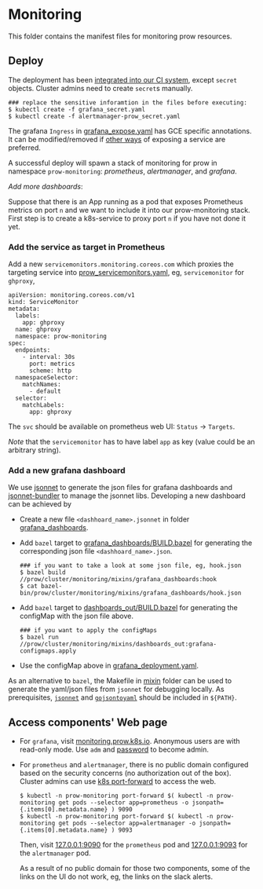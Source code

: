 # Monitoring

This folder contains the manifest files for monitoring prow resources.

## Deploy

The deployment has been
[integrated into our CI system](https://github.com/kubernetes/test-infra/blob/201c7788b244ab2fc3efae7249fb939223ef6e1e/prow/deploy.sh#L91-L92),
except `secret` objects.
Cluster admins need to create `secret`s  manually.

```
### replace the sensitive inforamtion in the files before executing:
$ kubectl create -f grafana_secret.yaml
$ kubectl create -f alertmanager-prow_secret.yaml

```

The grafana `Ingress` in [grafana_expose.yaml](grafana_expose.yaml) has
GCE specific annotations. It can be modified/removed if [other ways](https://cloud.google.com/kubernetes-engine/docs/how-to/exposing-apps)
of exposing a service are preferred.

A successful deploy will spawn a stack of monitoring for prow in namespace `prow-monitoring`: _prometheus_, _alertmanager_, and _grafana_.

_Add more dashboards_:

Suppose that there is an App running as a pod that exposes Prometheus metrics on port `n` and we want to include it into our prow-monitoring stack.
First step is to create a k8s-service to proxy port `n` if you have not done it yet.

### Add the service as target in Prometheus

Add a new `servicemonitors.monitoring.coreos.com` which proxies the targeting service into [prow_servicemonitors.yaml](./prow_servicemonitors.yaml), eg,
`servicemonitor` for `ghproxy`,

```
apiVersion: monitoring.coreos.com/v1
kind: ServiceMonitor
metadata:
  labels:
    app: ghproxy
  name: ghproxy
  namespace: prow-monitoring
spec:
  endpoints:
    - interval: 30s
      port: metrics
      scheme: http
  namespaceSelector:
    matchNames:
      - default
  selector:
    matchLabels:
      app: ghproxy

```

The `svc` should be available on prometheus web UI: `Status` &rarr; `Targets`.

_Note_ that the `servicemonitor` has to have label `app` as key (value could be an arbitrary string).

### Add a new grafana dashboard

We use [jsonnet](https://jsonnet.org) to generate the json files for grafana dashboards and [jsonnet-bundler](https://github.com/jsonnet-bundler/jsonnet-bundler) to manage the jsonnet libs.
Developing a new dashboard can be achieved by

* Create a new file `<dashhoard_name>.jsonnet` in folder [grafana_dashboards](grafana_dashboards).
* Add `bazel` target to [grafana_dashboards/BUILD.bazel](grafana_dashboards/BUILD.bazel) for generating the corresponding json file `<dashhoard_name>.json`.

    ```
    ### if you want to take a look at some json file, eg, hook.json
    $ bazel build //prow/cluster/monitoring/mixins/grafana_dashboards:hook
    $ cat bazel-bin/prow/cluster/monitoring/mixins/grafana_dashboards/hook.json
    ```

* Add `bazel` target to [dashboards_out/BUILD.bazel](grafana_dashboards/BUILD.bazel) for generating the configMap with the json file above.

    ```
    ### if you want to apply the configMaps
    $ bazel run //prow/cluster/monitoring/mixins/dashboards_out:grafana-configmaps.apply
    ```

* Use the configMap above in [grafana_deployment.yaml](grafana_deployment.yaml).

As an alternative to `bazel`, the Makefile in [mixin](mixins/Makefile) folder can be used to generate the yaml/json
files from `jsonnet` for debugging locally. As prerequisites, [`jsonnet`](https://github.com/google/jsonnet)
and [`gojsontoyaml`](https://github.com/brancz/gojsontoyaml) should be included in `${PATH}`.

## Access components' Web page

* For `grafana`, visit [monitoring.prow.k8s.io](https://monitoring.prow.k8s.io). Anonymous users are with read-only mode.
Use `adm` and [password](https://github.com/kubernetes/test-infra/blob/master/prow/cluster/monitoring/grafana_deployment.yaml#L39-L45) to become admin.

* For `prometheus` and `alertmanager`, there is no public domain configured based on the security
concerns (no authorization out of the box).
Cluster admins can use [k8s port-forward](https://kubernetes.io/docs/tasks/access-application-cluster/port-forward-access-application-cluster/) to
access the web.

    ```
    $ kubectl -n prow-monitoring port-forward $( kubectl -n prow-monitoring get pods --selector app=prometheus -o jsonpath={.items[0].metadata.name} ) 9090
    $ kubectl -n prow-monitoring port-forward $( kubectl -n prow-monitoring get pods --selector app=alertmanager -o jsonpath={.items[0].metadata.name} ) 9093
    ```

    Then, visit [127.0.0.1:9090](http://127.0.0.1:9090) for the `prometheus` pod and [127.0.0.1:9093](http://127.0.0.1:9093) for the `alertmanager` pod.

    As a result of no public domain for those two components, some of the links on the UI do not work, eg, the links on the slack alerts.
